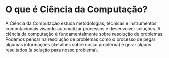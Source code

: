 # O que é Ciência da Computação?
A Ciência da Computação estuda metodologias, técnicas e instrumentos computacionais visando automatizar processos e desenvolver soluções. 
A ciência da computação é fundamentalmente sobre resolução de problemas.
Podemos pensar na resolução de problemas como o processo de pegar algumas informações (detalhes sobre nosso problema) e gerar alguns resultados (a solução para nosso problema). 